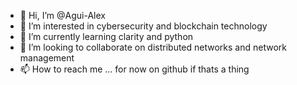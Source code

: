- 👋 Hi, I’m @Agui-Alex
- 👀 I’m interested in cybersecurity and blockchain technology
- 🌱 I’m currently learning clarity and python
- 💞️ I’m looking to collaborate on distributed networks and network management
- 📫 How to reach me ... for now on github if thats a thing

<!---
Agui-Alex/Agui-Alex is a ✨ special ✨ repository because its `README.md` (this file) appears on your GitHub profile.
You can click the Preview link to take a look at your changes.
--->
